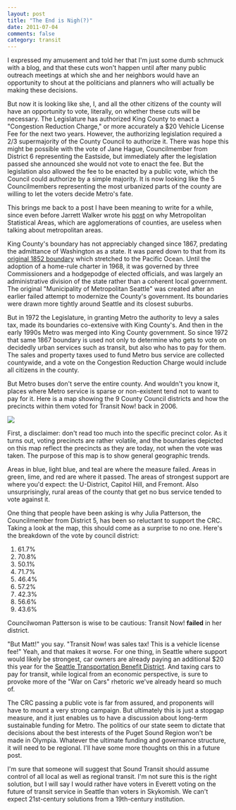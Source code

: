 ```yaml
---
layout: post
title: "The End is Nigh(?)"
date: 2011-07-04
comments: false
category: transit
---
```

I expressed my amusement and told her that I'm just some dumb schmuck with a blog, and that these cuts won't happen until after many public outreach meetings at which she and her neighbors would have an opportunity to shout at the politicians and planners who will actually be making these decisions.

But now it is looking like she, I, and all the other citizens of the county will have an opportunity to vote, literally, on whether these cuts will be necessary. The Legislature has authorized King County to enact a "Congestion Reduction Charge," or more accurately a $20 Vehicle License Fee for the next two years. However, the authorizing legislation required a 2/3 supermajority of the County Council to authorize it. There was hope this might be possible with the vote of Jane Hague, Councilmember from District 6 representing the Eastside, but immediately after the legislation passed she announced she would not vote to enact the fee. But the legislation also allowed the fee to be enacted by a public vote, which the Council could authorize by a simple majority. It is now looking like the 5 Councilmembers representing the most urbanized parts of the county are willing to let the voters decide Metro's fate.

This brings me back to a post I have been meaning to write for a while, since even before Jarrett Walker wrote his [post][0] on why Metropolitan Statistical Areas, which are agglomerations of counties, are useless when talking about metropolitan areas.

King County's boundary has not appreciably changed since 1867, predating the admittance of Washington as a state. It was pared down to that from its [original 1852 boundary][1] which stretched to the Pacific Ocean. Until the adoption of a home-rule charter in 1968, it was governed by three Commissioners and a hodgepodge of elected officials, and was largely an administrative division of the state rather than a coherent local government. The original "Municipality of Metropolitan Seattle" was created after an earlier failed attempt to modernize the County's government. Its boundaries were drawn more tightly around Seattle and its closest suburbs.

But in 1972 the Legislature, in granting Metro the authority to levy a sales tax, made its boundaries co-extensive with King County's. And then in the early 1990s Metro was merged into King County government. So since 1972 that same 1867 boundary is used not only to determine who gets to vote on decidedly urban services such as transit, but also who has to pay for them. The sales and property taxes used to fund Metro bus service are collected countywide, and a vote on the Congestion Reduction Charge would include all citizens in the county.

But Metro buses don't serve the entire county. And wouldn't you know it, places where Metro service is sparse or non-existent tend not to want to pay for it. Here is a map showing the 9 County Council districts and how the precincts within them voted for Transit Now! back in 2006\.

![](../../../image/2011/06/28255219-TransitNow.png)


First, a disclaimer: don't read too much into the specific precinct color. As it turns out, voting precincts are rather volatile, and the boundaries depicted on this map reflect the precincts as they are today, not when the vote was taken. The purpose of this map is to show general geographic trends.

Areas in blue, light blue, and teal are where the measure failed. Areas in green, lime, and red are where it passed. The areas of strongest support are where you'd expect: the U-District, Capitol Hill, and Fremont. Also unsurprisingly, rural areas of the county that get no bus service tended to vote against it.

One thing that people have been asking is why Julia Patterson, the Councilmember from District 5, has been so reluctant to support the CRC. Taking a look at the map, this should come as a surprise to no one. Here's the breakdown of the vote by council district:

    
1.  61.7%
1.  70.8%
1.  50.1%
1.  71.7%
1.  46.4%
1.  57.2%
1.  42.3%
1.  56.6%
1.  43.6%
    



Councilwoman Patterson is wise to be cautious: Transit Now! **failed** in her district.

"But Matt!" you say. "Transit Now! was sales tax! This is a vehicle license fee!" Yeah, and that makes it worse. For one thing, in Seattle where support would likely be strongest, car owners are already paying an additional $20 this year for the [Seattle Transportation Benefit District][2]. And taxing cars to pay for transit, while logical from an economic perspective, is sure to provoke more of the "War on Cars" rhetoric we've already heard so much of.

The CRC passing a public vote is far from assured, and proponents will have to mount a very strong campaign. But ultimately this is just a stopgap measure, and it just enables us to have a discussion about long-term sustainable funding for Metro. The politics of our state seem to dictate that decisions about the best interests of the Puget Sound Region won't be made in Olympia. Whatever the ultimate funding and governance structure, it will need to be regional. I'll have some more thoughts on this in a future post.

I'm sure that someone will suggest that Sound Transit should assume control of all local as well as regional transit. I'm not sure this is the right solution, but I will say I would rather have voters in Everett voting on the future of transit service in Seattle than voters in Skykomish. We can't expect 21st-century solutions from a 19th-century institution.


[0]: http://www.humantransit.org/2011/05/great-american-metro-areas.html
[1]: http://www.kingcounty.gov/operations/GIS/Maps/VMC/~/media/operations/GIS/maps/vmc/images/KChistbound.asmx
[2]: http://www.seattle.gov/stbd/
